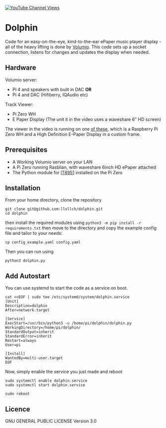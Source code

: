 [![YouTube Channel Views](https://img.shields.io/youtube/channel/views/UCz5BOU9J9pB_O0B8-rDjCWQ?label=YouTube&style=social)](https://www.youtube.com/channel/UCz5BOU9J9pB_O0B8-rDjCWQ)

# Dolphin
Code for an easy-on-the-eye, kind-to-the-ear ePaper music player display - all of the heavy lifting is done by [Volumio](https://github.com/volumio). This code sets up a socket connection, listens for changes and updates the display when needed.

## Hardware
Volumio server:
- Pi 4 and speakers with built in DAC **OR**
- Pi 4 and DAC (Hifiberry, IQAudio etc)

Track Viewer:
- Pi Zero WH
- E Paper Display (The unit it in the video uses a waveshare 6" HD screen)

The viewer in the video is running on one [of these](https://www.veeb.ch/store/p/tickerxl), which is a Raspberry Pi Zero WH and a High Definition E-Paper Display in a custom frame.

## Prerequisites
- A Working Volumio server on your LAN
- A Pi Zero running Rasblian, with waveshare 6inch HD ePaper attached
- The Python module for [IT8951](https://github.com/GregDMeyer/IT8951) installed on the Pi Zero

## Installation 

From your home directory, clone the repository 

```
git clone git@github.com:llvllch/dolphin.git
cd dolphin
```

then install the required modules using `python3 -m pip install -r requirements.txt` then 
move to the directory and copy the example config file and tailor to your needs:
```
cp config_example.yaml config.yaml
```
Then you can run using
```
python3 dolphin.py
```

## Add Autostart

You can use systemd to start the code as a service on boot.

```
cat <<EOF | sudo tee /etc/systemd/system/dolphin.service
[Unit]
Description=dolphin
After=network.target

[Service]
ExecStart=/usr/bin/python3 -u /home/pi/dolphin/dolphin.py
WorkingDirectory=/home/pi/dolphin/
StandardOutput=inherit
StandardError=inherit
Restart=always
User=pi

[Install]
WantedBy=multi-user.target
EOF
```
Now, simply enable the service you just made and reboot
```  
sudo systemctl enable dolphin.service
sudo systemctl start dolphin.service

sudo reboot
```
## Licence

GNU GENERAL PUBLIC LICENSE Version 3.0
 
